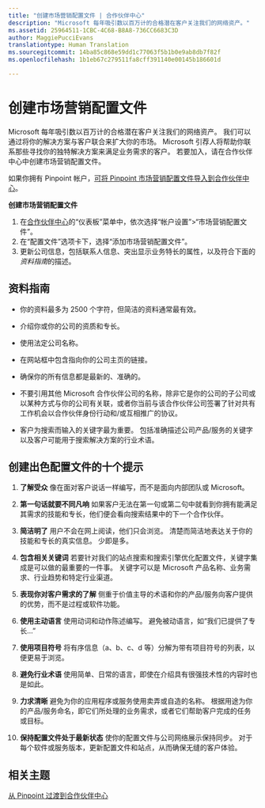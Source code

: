 ```yaml
---
title: "创建市场营销配置文件 | 合作伙伴中心"
description: "Microsoft 每年吸引数以百万计的合格潜在客户关注我们的网络资产。"
ms.assetid: 25964511-1CBC-4C68-B8A8-736CC6683C3D
author: MaggiePucciEvans
translationtype: Human Translation
ms.sourcegitcommit: 14ba85c868e59dd1c77063f5b1b0e9ab8db7f82f
ms.openlocfilehash: 1b1eb67c279511fa8cff391140e00145b186601d

---
```


# 创建市场营销配置文件


Microsoft 每年吸引数以百万计的合格潜在客户关注我们的网络资产。 我们可以通过将你的解决方案与客户联合来扩大你的市场。 Microsoft 引荐人将帮助你联系那些寻找你的独特解决方案来满足业务需求的客户。 若要加入，请在合作伙伴中心中创建市场营销配置文件。

如果你拥有 Pinpoint 帐户，[可将 Pinpoint 市场营销配置文件导入到合作伙伴中心](importing-pinpoint-profiles-into-partner-center.md)。

**创建市场营销配置文件**

1.  在[合作伙伴中心](http://go.microsoft.com/fwlink/p/?LinkId=808956)的“仪表板”菜单中，依次选择“帐户设置”&gt;“市场营销配置文件”。
2.  在“配置文件”选项卡下，选择“添加市场营销配置文件”。
3.  更新公司信息，包括联系人信息、突出显示业务特长的属性，以及符合下面的*资料指南*的描述。

## 资料指南


-   你的资料最多为 2500 个字符，但简洁的资料通常最有效。

-   介绍你或你的公司的资质和专长。

-   使用法定公司名称。

-   在网站框中包含指向你的公司主页的链接。

-   确保你的所有信息都是最新的、准确的。

-   不要引用其他 Microsoft 合作伙伴公司的名称，除非它是你的公司的子公司或以某种方式与你的公司有关联，或者你当前与该合作伙伴公司签署了针对共有工作机会以合作伙伴身份行动和/或互相推广的协议。

-   客户为搜索而输入的关键字最为重要。 包括准确描述公司产品/服务的关键字以及客户可能用于搜索解决方案的行业术语。

## 创建出色配置文件的十个提示


1.  **了解受众** 像在面对客户说话一样编写，而不是面向内部团队或 Microsoft。

2.  **第一句话就要不同凡响** 如果客户无法在第一句或第二句中就看到你拥有能满足其需求的技能和专长，他们便会看向搜索结果中的下一个合作伙伴。

3.  **简洁明了** 用户不会在网上阅读，他们只会浏览。 清楚而简洁地表达关于你的技能和专长的真实信息。 少即是多。

4.  **包含相关关键词** 若要针对我们的站点搜索和搜索引擎优化配置文件，关键字集成是可以做的最重要的一件事。 关键字可以是 Microsoft 产品名称、业务需求、行业趋势和特定行业渠道。

5.  **表现你对客户需求的了解** 侧重于价值主导的术语和你的产品/服务向客户提供的优势，而不是过程或软件功能。

6.  **使用主动语言** 使用动词和动作陈述编写。 避免被动语言，如“我们已提供了专长...”

7.  **使用项目符号** 将有序信息（a、b、c、d 等）分解为带有项目符号的列表，以便更易于浏览。

8.  **避免行业术语** 使用简单、日常的语言，即使在介绍具有很强技术性的内容时也是如此。

9.  **力求清晰** 避免为你的应用程序或服务使用卖弄或自造的名称。 根据用途为你的产品/服务命名，即它们所处理的业务需求，或者它们帮助客户完成的任务或目标。

10. **保持配置文件处于最新状态** 使你的配置文件与公司网络展示保持同步。 对于每个软件或服务版本，更新配置文件和站点，从而确保无缝的客户体验。

## 相关主题


[从 Pinpoint 过渡到合作伙伴中心](importing-pinpoint-profiles-into-partner-center.md)

 

 






<!--HONumber=Nov16_HO3-->


